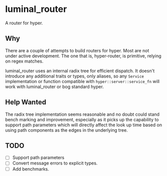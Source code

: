 # luminal_router

A router for hyper.

## Why

There are a couple of attempts to build routers for hyper. Most are not under
active development. The one that is, hyper-router, is primitive, relying on
regex matches.

luminal_router uses an internal radix tree for efficient dispatch. It doesn't
introduce any additional traits or types, only aliases, so any `Service`
implementation or function compatible with `hyper::server::service_fn` will
work with luminal_router or bog standard hyper.

## Help Wanted

The radix tree implementation seems reasonable and no doubt could stand bench
marking and improvement, especially as it picks up the capability to support
path parameters which will directly affect the look up time based on using path
components as the edges in the underlying tree.

## TODO

* [ ] Support path parameters
* [ ] Convert message errors to explicit types.
* [ ] Add benchmarks.
